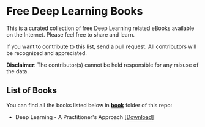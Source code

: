 # Free Deep Learning Books

This is a curated collection of free Deep Learning related eBooks available on the Internet. Please feel free to share and learn.

If you want to contribute to this list, send a pull request. All contributors will be recognized and appreciated.

**Disclaimer**: The contributor(s) cannot be held responsible for any misuse of the data.

## List of Books

You can find all the books listed below in [**book**](/book) folder of this repo:

* Deep Learning - A Practitioner's Approach [[Download]](/book/Deep%20Learning%20-%20A%20Practitioner%27s%20Approach.pdf)

